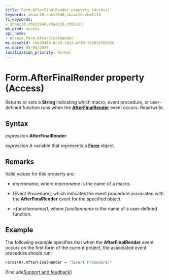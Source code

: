 ```yaml
---
title: Form.AfterFinalRender property (Access)
keywords: vbaac10.chm13548,vbaac10.chm5113
f1_keywords:
- vbaac10.chm13548,vbaac10.chm5113
ms.prod: access
api_name:
- Access.Form.AfterFinalRender
ms.assetid: c6e294f8-8cd9-1413-eff8-f2b033766326
ms.date: 03/09/2019
localization_priority: Normal
---
```



# Form.AfterFinalRender property (Access)

Returns or sets a **String** indicating which macro, event procedure, or user-defined function runs when the **[AfterFinalRender](Access.Form.AfterFinalRender(even).md)** event occurs. Read/write.


## Syntax

_expression_.**AfterFinalRender**

_expression_ A variable that represents a **[Form](Access.Form.md)** object.


## Remarks

Valid values for this property are:

- _macroname_, where _macroname_ is the name of a macro.

- [Event Procedure], which indicates the event procedure associated with the **AfterFinalRender** event for the specified object.

- _=functionname()_, where _functionname_ is the name of a user-defined function.


## Example

The following example specifies that when the **AfterFinalRender** event occurs on the first form of the current project, the associated event procedure should run.

```vb
Forms(0).AfterFinalRender = "[Event Procedure]" 

```



[!include[Support and feedback](~/includes/feedback-boilerplate.md)]